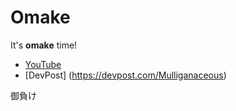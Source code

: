 # Omake
It's __omake__ time!

* [YouTube](https://www.youtube.com/channel/@mulliganaceous)
* [DevPost] (https://devpost.com/Mulliganaceous)

御負け